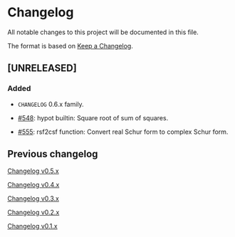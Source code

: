 # Changelog

All notable changes to this project will be documented in this file.

The format is based on [Keep a Changelog](https://keepachangelog.com/en/1.0.0/).

## [UNRELEASED]

### Added

- `CHANGELOG` 0.6.x family.

- [#548](http://github.com/Nelson-numerical-software/nelson/issues/548): hypot builtin: Square root of sum of squares.

- [#555](http://github.com/Nelson-numerical-software/nelson/issues/555): rsf2csf function: Convert real Schur form to complex Schur form.

## Previous changelog

[Changelog v0.5.x](CHANGELOG-0.5.x.md)

[Changelog v0.4.x](CHANGELOG-0.4.x.md)

[Changelog v0.3.x](CHANGELOG-0.3.x.md)

[Changelog v0.2.x](CHANGELOG-0.2.x.md)

[Changelog v0.1.x](CHANGELOG-0.1.x.md)
